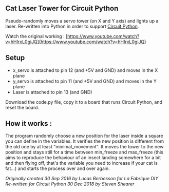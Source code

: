 
## Cat Laser Tower for Circuit Python

Pseudo-randomly moves a servo tower (on X and Y axis) and lights up a laser. Re-written into Python in order to support [Circuit Python](https://learn.adafruit.com/welcome-to-circuitpython/overview).  

Watch the original working : [https://www.youtube.com/watch?v=hHIrxL0giJQ](https://www.youtube.com/watch?v=hHIrxL0giJQ)


## Setup
* x_servo is attached to pin 12 (and +5V and GND) and moves in the X plane
* y_servo is attached to pin 11 (and +5V and GND) and moves in the Y plane
* Laser is attached to pin 13 (and GND)

Download the code.py file, copy it to a board that runs Circuit Python, and reset the board. 

## How it works : 
The program randomly choose a new position for the laser inside a square you can define in the variables.
It verifies the new position is different from the old one by at least "minimal_movement".
It moves the tower to the new position and stays still for a time between min_freeze and max_freeze 
(this aims to reproduce the behaviour of an insect landing somewhere for a bit and then flying off, 
that's the variable you need to increase if your cat is fat...) and starts the process over and over again. 


_Originally created 30 Sep 2016 by Lucas Berbesson for La Fabrique DIY_  
_Re-written for Circuit Python 30 Dec 2018 by Steven Shearer_

